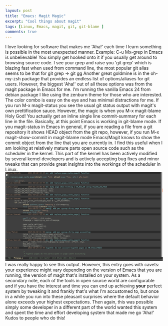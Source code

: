 ```yaml
---
layout: post
title: "Emacs: Magit Magic"
excerpt: "Cool things about magit"
tags: [Linux, Emacs, magit, git, git-blame ]
comments: true
---
```


I love looking for software that makes me 'Aha!' each time I learn something is possible in the most unexpected manner.
Example:
C-u Mx-grep <pattern> in Emacs is unbelievable! You simply get hooked onto it if you usually get around to browsing source code.
I see your grep and raise you 'git grep' which is blazing fast when used from command line, the most popular git alias seems to be that for git grep -> git gg
Another great goldmine is in the oh-my-zsh package that provides an endless list of options/aliases for git users.
 However, the biggest 'Aha!' out of all these options was from the magit package in Emacs for me. I'm running the vanilla Emacs 24 from debian package I like using the zenburn theme for those who are interested. The color combo is easy on the eye and has minimal distractions for me. If you run M-x magit-status you see the usual git status output with magit's own prettification sauce. However, the magic is when you M-x magit-blame Holy God! You actually get an inline single line commit-summary for each line in the file. Basically, at this point Emacs is working in git-blame mode. If you magit-status in Emacs in general, if you are reading a file from a git repository it shows HEAD object from the git repo, however, if you run M-x magit-show-commit in magit-blame mode Emacs/Magit knows to show the commit object from the line that you are currently in. I find this useful when I am looking at relatively mature parts open source code such as the scheduler in the kernel. This part of the kernel has been actively modified by several kernel developers and is actively accepting bug fixes and minor tweaks that can provide great insights into the workings of the scheduler in Linux.
![img](../images/magit-blame.jpeg)
I was really happy to see this output. However, this entry goes with cavets: your experience might vary depending on the version of Emacs that you are running, the version of magit that's installed on your system. As a secondary note, each of the tools in open source world are configurable and if you have the interest and time you can end up achieving **your** perfect system by tweaking it and frankly that's what I'm accustomed to, but once in a while you run into these pleasant surprises where the default behavior alone exceeds your highest expectations. Then again, this was possible simply some developer in a different part of the world wanted this system and spent the time and effort developing system that made me go 'Aha!' Kudos to people who do this!
